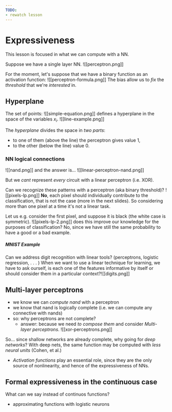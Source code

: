 ```yaml
---
TODO: 
- rewatch lesson
---
```

# Expressiveness
This lesson is focused in what we can compute with a NN. 

Suppose we have a single layer NN.
![[perceptron.png]]

For the moment, let's suppose that we have a binary function as an activation function:
![[perceptron-formula.png]]
The bias allow us to _fix_ the _threshold_ that we're _interested_ in. 

## Hyperplane
The set of points:
![[simple-equation.png]]
defines a hyperplane in the space of the variables $x_i$. 
![[line-example.png]]

The _hyperplane_ divides the space in _two parts_: 
- to one of them (above the line) the perceptron gives value 1,
- to the other (below the line) value 0.

### NN logical connections
![[nand.png]]
and the answer is...
![[linear-perceptron-nand.png]]

But we _cant_ represent _every_ circuit with a linear perceptron (i.e. XOR).  

Can we recognize these patterns with a perceptron (aka binary threshold)?
![[pixels-lp.png]]
__No__, each pixel should individually contribute to the classification, that is not the case (more in the next slides). 
So considering more than one pixel at a time it's not a linear task. 

Let us e.g. consider the first pixel, and suppose it is black (the white case is symmetric). 
![[pixels-lp-2.png]]
does this improve our knowledge for the purposes of classification?
No, since we have still the same probability to have a good or a bad example.

##### MNIST Example
Can we address digit recognition with linear tools? (perceptrons, logistic regression, . . . )
When we want to use a linear technique for learning, we have to ask ourself, is each one of the features informative by itself or should consider them in a particular context?![[digits.png]]

## Multi-layer perceptrons
- we know we can _compute nand_ with a perceptron 
- we know that nand is logically complete (i.e. we can compute any connective with nands)
- so: why perceptrons are not complete? 
	- answer: because we need _to compose them_ and consider _Multi-layer perceptrons_. 
![[xor-perceptrons.png]]

So... since shallow networks are already complete, why going for _deep networks_?
With deep nets, the same function may be computed with _less neural units_ (Cohen, et al.)
- _Activation functions_ play an essential role, since they are the only source of nonlinearity, and hence of the expressiveness of NNs.

## Formal expressiveness in the continuous case
What can we say instead of continuos functions?
- approximating functions with logistic neurons
